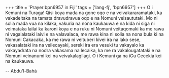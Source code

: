 +++
title = 'Prayer bpn6957 in Fiji'
tags = ['lang-fj', 'bpn6957']
+++
O i Kemuni na Turaga! Qisi koya mada na gone oqo e na veivakararamataki, ka vakadeitaka na tamata dravudravua oqo e na Nomuni veisaututaki. Mo ni solia mada vua na kilaka, vakuria na nona kaukauwa e na kida ni siga ni veimataka lailai ka karoni koya e na ruku ni Nomuni veitaqomaki ka me rawa ni vagalalataki laivi e na valavalaca, me rawa kina ni solia na nona bula ki na Nomuni Cakacaka, ka me rawa ni veituberi kivei ira na lako sese, vakasalataki ira na veilecayaki, sereki ira era vesuki tu vakayalo ka vakayadrata na nodra vakasama na lecaika, ka me ra vakalougatataki e na Nomuni veinanumi kei na veivakalagilagi. O i Kemuni ga na iGu Cecekia kei na kaukauwa.

-- Abdu'l-Bahá
